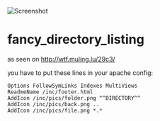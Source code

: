 ![Screenshot](https://github.com/tdegeling/fancy_directory_listing/blob/master/screenshot.png?raw=true)

fancy_directory_listing
=======================

as seen on http://wtf.muling.lu/29c3/

you have to put these lines in your apache config:
```
Options FollowSymLinks Indexes MultiViews
ReadmeName /inc/footer.html
AddIcon /inc/pics/folder.png ^^DIRECTORY^^
AddIcon /inc/pics/back.png ..
AddIcon /inc/pics/file.png *.*
```
